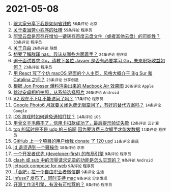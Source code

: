 # 2021-05-08

1. [跟大家分享下我是如何省钱的](https://www.v2ex.com/t/775576) `56条评论` `北京`
1. [关于麦当劳小程序的吐槽](https://www.v2ex.com/t/775565) `55条评论` `程序员`
1. [阿里云盘是否存在增加一键转存百度云盘文件（或者其他云盘）的可能性？](https://www.v2ex.com/t/775566) `33条评论` `程序员`
1. [关于自由](https://www.v2ex.com/t/775584) `26条评论` `随想`
1. [想要了解群晖 nas，我该从哪些方面着手？](https://www.v2ex.com/t/775560) `24条评论` `程序员`
1. [迫于面试要求 Go，请教下各位 Javaer 是否有必要学习 Go，未来职场收益如何？](https://www.v2ex.com/t/775583) `23条评论` `程序员`
1. [用 React 写了个仿 macOS 界面的个人主页，风格大概介于 Big Sur 和 Catalina 之间？](https://www.v2ex.com/t/775582) `23条评论` `分享创造`
1. [根据 Jon Prosser 爆料渲染出来的 Macbook Air 效果图](https://www.v2ex.com/t/775574) `20条评论` `Apple`
1. [跳过安卓相机拍照，从系统选择照片](https://www.v2ex.com/t/775553) `20条评论` `Android`
1. [V2 现在不 FQ 不能访问了吗？](https://www.v2ex.com/t/775594) `17条评论` `程序员`
1. [Google Photo6 月就要关闭免费无限空间了，有好的替代方案吗？](https://www.v2ex.com/t/775605) `14条评论` `Google`
1. [iOS 游戏时如何避免通知打扰？](https://www.v2ex.com/t/775559) `14条评论` `iOS`
1. [甲骨文羊毛薅不了，信用卡扣款成功了，最后提示验证失败](https://www.v2ex.com/t/775568) `12条评论` `云计算`
1. [tcp 的延时是不是 udp 的三倍啊,因为要浪费三次握手才能发数据](https://www.v2ex.com/t/775590) `11条评论` `程序员`
1. [GitHub 上一个项目的用户给我 donate 了 120 usd](https://www.v2ex.com/t/775580) `11条评论` `蘑菇`
1. [jd 退货遇到一个骚操作](https://www.v2ex.com/t/775604) `10条评论` `京东`
1. [一个开发者优先 (developer-first) 的布局引擎](https://www.v2ex.com/t/775608) `9条评论` `程序员`
1. [clash 或 sub 中的流量请求记录的功能是怎么实现的？](https://www.v2ex.com/t/775577) `9条评论` `Android`
1. [jetpack compose for web](https://www.v2ex.com/t/775557) `9条评论` `程序员`
1. [「合肥」拉一个自由职业者微信群](https://www.v2ex.com/t/775556) `9条评论` `生活`
1. [infuse7 发布了，同时支持 mac](https://www.v2ex.com/t/775595) `8条评论` `分享发现`
1. [开源工作流引擎，有没有可推荐的？](https://www.v2ex.com/t/775585) `8条评论` `程序员`

